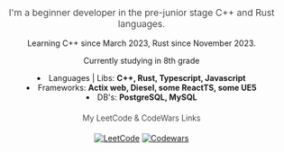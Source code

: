 <h3 align="center" style="font-weight: 300;"><em2>I'm a beginner developer in the pre-junior stage C++ and Rust languages.</em2></h3>

<section>
  <p align="center">Learning C++ since March 2023, Rust since November 2023.</p>
  <p align="center">Currently studying in 8th grade</p>
</section>

<section 
  style="margin: 10 auto; text-align: center;"
  align="center">
  <li>Languages | Libs: <strong>C++, Rust, Typescript, Javascript</strong> </li>
  <li>Frameworks: <strong>Actix web, Diesel, some ReactTS, some UE5</strong> </li>
  <li>DB's: <strong>PostgreSQL, MySQL</strong> </li>
</section>

<div align="center">
  <h4 style="font-weight: 300;"><em1>My LeetCode & CodeWars Links</em1></h4>
  <p align="center">
    <a href="https://www.leetcode.com/marktyrkba/"><img src="https://img.shields.io/badge/LeetCode-000000?style=for-the-badge&logo=LeetCode&logoColor=#d16c06" alt="LeetCode"></a>
    <a href="https://www.codewars.com/users/marktyrkba"><img src="https://img.shields.io/badge/Codewars-B1361E?style=for-the-badge&logo=codewars&logoColor=grey" alt="Codewars"></a>
  </p>
</div>
